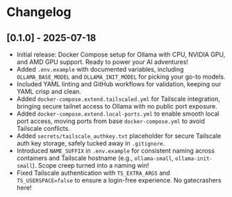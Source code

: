 # Changelog

## [0.1.0] - 2025-07-18

- Initial release: Docker Compose setup for Ollama with CPU, NVIDIA GPU, and AMD GPU support. Ready to power your AI adventures!
- Added `.env.example` with documented variables, including `OLLAMA_BASE_MODEL` and `OLLAMA_INIT_MODEL` for picking your go-to models.
- Included YAML linting and GitHub workflows for validation, keeping our YAML crisp and clean.
- Added `docker-compose.extend.tailscaled.yml` for Tailscale integration, bringing secure tailnet access to Ollama with no public port exposure.
- Added `docker-compose.extend.local-ports.yml` to enable smooth local port access, moving ports from base `docker-compose.yml` to avoid Tailscale conflicts.
- Added `secrets/tailscale_authkey.txt` placeholder for secure Tailscale auth key storage, safely tucked away in `.gitignore`.
- Introduced `NAME_SUFFIX` in `.env.example` for consistent naming across containers and Tailscale hostname (e.g., `ollama-small`, `ollama-init-small`). Scope creep turned into a naming win!
- Fixed Tailscale authentication with `TS_EXTRA_ARGS` and `TS_USERSPACE=false` to ensure a login-free experience. No gatecrashers here!